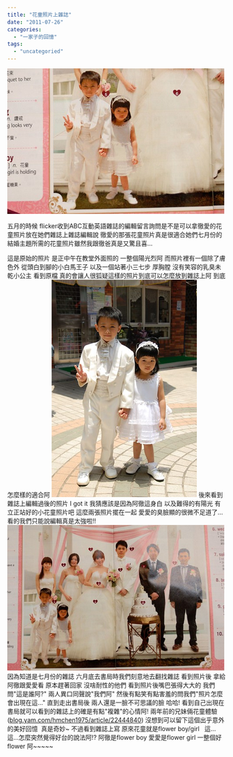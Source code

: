 ```yaml
---
title: "花童照片上雜誌"
date: "2011-07-26"
categories: 
  - "一家子的回憶"
tags: 
  - "uncategoried"
---
```


![](images/5907279692_4ac777a163.jpg)

五月的時候 flicker收到ABC互動英語雜誌的編輯留言詢問是不是可以拿徹愛的花童照片放在她們雜誌上雜誌編輯說 徹愛的那張花童照片真是很適合她們七月份的結婚主題所需的花童照片雖然我跟徹爸真是又驚且喜...

這是原始的照片 是正中午在教堂外面照的 一整個陽光烈阿 而照片裡有一個除了膚色外 從頭白到腳的小白馬王子 以及一個站著小三七步 厚胸膛 沒有笑容的乳臭未乾小公主 看到原檔 真的會讓人很狐疑這樣的照片到底可以怎麼放到雜誌上阿 到底怎麼樣的適合阿 ![](images/3692835840_a79837009e.jpg) 後來看到雜誌上編輯過後的照片 I got it 我猜應該是因為阿徹這身白 以及難得的有陽光 有立正站好的小花童照片吧 這麼兩張照片擺在一起 愛愛的臭臉顯的很微不足道了... 看的我們只能說編輯真是太強啦!! ![](images/5906724359_4c62bf3766.jpg) 因為知道是七月份的雜誌 六月底去書局時我們刻意地去翻找雜誌 看到照片後 拿給阿徹跟愛愛看 原本趕著回家 沒啥耐性的他們 看到照片後嘴巴張得大大的 我們問"這是誰阿?" 兩人異口同聲說"我們阿" 然後有點笑有點害羞的問我們"照片怎麼會出現在這..." 直到走出書局後 兩人還是一臉不可思議的臉 哈哈! 看到自己出現在書局就可以看到的雜誌上的確是有點"複雜"的心情阿! 兩年前的兄妹倆花童體驗([blog.yam.com/hmchen1975/article/22444840](http://blog.yam.com/hmchen1975/article/22444840)) 沒想到可以留下這個出乎意外的美好回憶  真是奇妙~ 不過看到雜誌上寫 原來花童就是flower boy/girl   這...這...怎麼突然覺得好台的說法阿!? 阿徹是flower boy 愛愛是flower girl 一整個好flower 阿~~~~~
